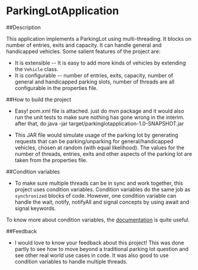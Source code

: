 # ParkingLotApplication

##Description 

This application implements a ParkingLot using multi-threading. It blocks on number of entries, exits and capacity. It can handle general and handicapped vehicles. Some salient features of the project are: 

* It is extensible -- It is easy to add more kinds of vehicles by extending the `Vehicle` class. 
* It is configurable -- number of entries, exits, capacity, number of general and handicapped parking slots, number of threads are all configurable in the properties file. 

##How to build the project 

* Easy! pom.xml file is attached. just do mvn package and it would also run the unit tests to make sure nothing has gone wrong in the interim. after that, do 
	java -jar target/parkinglotapplication-1.0-SNAPSHOT.jar

* This JAR file would simulate usage of the parking lot by generating requests that can be parking/unparking for general/handicapped vehicles, chosen at random (with equal likelihood). The values for the number of threads, entries, exits  and other aspects of the parking lot are taken from the properties file. 


##Condition variables

* To make sure multiple threads can be in sync and work together, this project uses condition variables. Condition variables do the same job as `synchronized` blocks of code. However, one condition variable can handle the wait, notify, notifyAll and signal concepts by using await and signal keywords. 

To know more about condition variables, the [documentation](https://docs.oracle.com/javase/7/docs/api/java/util/concurrent/locks/Condition.html) is quite useful. 

##Feedback 

* I would love to know your feedback about this project! This was done partly to see how to move beyond a traditional parking lot question and see other real world use cases in code. It was also good to use condition variables to handle multiple threads. 
